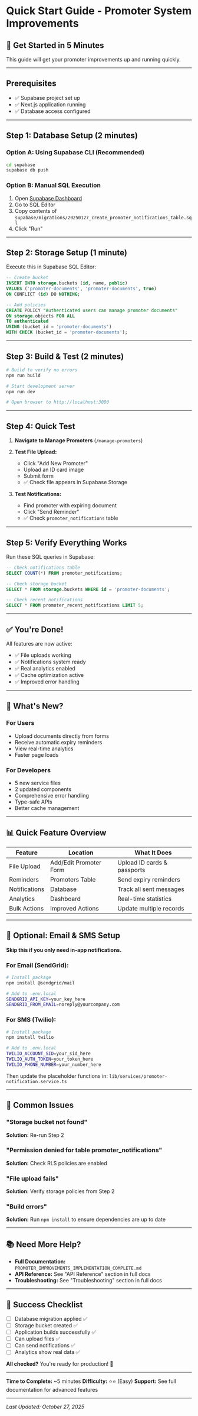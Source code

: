 # Quick Start Guide - Promoter System Improvements

## 🚀 Get Started in 5 Minutes

This guide will get your promoter improvements up and running quickly.

---

## Prerequisites

- ✅ Supabase project set up
- ✅ Next.js application running
- ✅ Database access configured

---

## Step 1: Database Setup (2 minutes)

### Option A: Using Supabase CLI (Recommended)

```bash
cd supabase
supabase db push
```

### Option B: Manual SQL Execution

1. Open [Supabase Dashboard](https://app.supabase.com)
2. Go to SQL Editor
3. Copy contents of `supabase/migrations/20250127_create_promoter_notifications_table.sql`
4. Click "Run"

---

## Step 2: Storage Setup (1 minute)

Execute this in Supabase SQL Editor:

```sql
-- Create bucket
INSERT INTO storage.buckets (id, name, public)
VALUES ('promoter-documents', 'promoter-documents', true)
ON CONFLICT (id) DO NOTHING;

-- Add policies
CREATE POLICY "Authenticated users can manage promoter documents"
ON storage.objects FOR ALL
TO authenticated
USING (bucket_id = 'promoter-documents')
WITH CHECK (bucket_id = 'promoter-documents');
```

---

## Step 3: Build & Test (2 minutes)

```bash
# Build to verify no errors
npm run build

# Start development server
npm run dev

# Open browser to http://localhost:3000
```

---

## Step 4: Quick Test

1. **Navigate to Manage Promoters** (`/manage-promoters`)

2. **Test File Upload:**
   - Click "Add New Promoter"
   - Upload an ID card image
   - Submit form
   - ✅ Check file appears in Supabase Storage

3. **Test Notifications:**
   - Find promoter with expiring document
   - Click "Send Reminder"
   - ✅ Check `promoter_notifications` table

---

## Step 5: Verify Everything Works

Run these SQL queries in Supabase:

```sql
-- Check notifications table
SELECT COUNT(*) FROM promoter_notifications;

-- Check storage bucket
SELECT * FROM storage.buckets WHERE id = 'promoter-documents';

-- Check recent notifications
SELECT * FROM promoter_recent_notifications LIMIT 5;
```

---

## ✅ You're Done!

All features are now active:

- ✅ File uploads working
- ✅ Notifications system ready
- ✅ Real analytics enabled
- ✅ Cache optimization active
- ✅ Improved error handling

---

## 🎯 What's New?

### For Users
- Upload documents directly from forms
- Receive automatic expiry reminders
- View real-time analytics
- Faster page loads

### For Developers
- 5 new service files
- 2 updated components
- Comprehensive error handling
- Type-safe APIs
- Better cache management

---

## 📊 Quick Feature Overview

| Feature | Location | What It Does |
|---------|----------|--------------|
| File Upload | Add/Edit Promoter Form | Upload ID cards & passports |
| Reminders | Promoters Table | Send expiry reminders |
| Notifications | Database | Track all sent messages |
| Analytics | Dashboard | Real-time statistics |
| Bulk Actions | Improved Actions | Update multiple records |

---

## 🔧 Optional: Email & SMS Setup

**Skip this if you only need in-app notifications.**

### For Email (SendGrid):

```bash
# Install package
npm install @sendgrid/mail

# Add to .env.local
SENDGRID_API_KEY=your_key_here
SENDGRID_FROM_EMAIL=noreply@yourcompany.com
```

### For SMS (Twilio):

```bash
# Install package
npm install twilio

# Add to .env.local
TWILIO_ACCOUNT_SID=your_sid_here
TWILIO_AUTH_TOKEN=your_token_here
TWILIO_PHONE_NUMBER=your_number_here
```

Then update the placeholder functions in:
`lib/services/promoter-notification.service.ts`

---

## 🐛 Common Issues

### "Storage bucket not found"
**Solution:** Re-run Step 2

### "Permission denied for table promoter_notifications"
**Solution:** Check RLS policies are enabled

### "File upload fails"
**Solution:** Verify storage policies from Step 2

### "Build errors"
**Solution:** Run `npm install` to ensure dependencies are up to date

---

## 📚 Need More Help?

- **Full Documentation:** `PROMOTER_IMPROVEMENTS_IMPLEMENTATION_COMPLETE.md`
- **API Reference:** See "API Reference" section in full docs
- **Troubleshooting:** See "Troubleshooting" section in full docs

---

## 🎉 Success Checklist

- [ ] Database migration applied ✅
- [ ] Storage bucket created ✅
- [ ] Application builds successfully ✅
- [ ] Can upload files ✅
- [ ] Can send notifications ✅
- [ ] Analytics show real data ✅

**All checked?** You're ready for production! 🚀

---

**Time to Complete:** ~5 minutes
**Difficulty:** ⭐⭐ (Easy)
**Support:** See full documentation for advanced features

---

*Last Updated: October 27, 2025*

